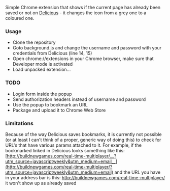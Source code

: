 Simple Chrome extension that shows if the current page has already been saved or not on [Delicious](http://delicious.com/) - it changes the icon from a grey one to a coloured one.

### Usage
* Clone the repository
* Goto background.js and change the username and password with your credentials from Delicious (line 14, 15)
* Open chrome://extensions in your Chrome browser, make sure that Developer mode is activated
* Load unpacked extension...

### TODO
* Login form inside the popup
* Send authorization headers instead of username and password
* Use the popup to bookmark an URL
* Package and upload it to Chrome Web Store

### Limitations
Because of the way Delicious saves bookmarks, it is currently not possible (or at least I can't think of a proper, generic way of doing this) to check for URL's that have various params attached to it. For example, if the bookmarked linked in Delicious looks something like this: [http://buildnewgames.com/real-time-multiplayer/__?utm_source=javascriptweekly&utm_medium=email__](http://buildnewgames.com/real-time-multiplayer/?utm_source=javascriptweekly&utm_medium=email) and the URL you have in your address bar is this: http://buildnewgames.com/real-time-multiplayer/ it won't show up as already saved